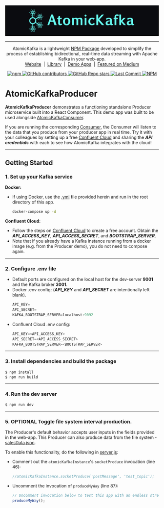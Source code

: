 ![AtomicKafka_MastHead](./assets/logo_rect.png)

---

<p align="center">AtomicKafka is a lightweight <a href="https://www.npmjs.com/package/atomic-kafka"> NPM Package</a> developed to simplify the process of establishing bidirectional, real-time data streaming with Apache Kafka in your web-app.
<br>
<a href="http://www.atomickafka.com/">Website</a><span>&nbsp; | &nbsp;</span><a href="https://github.com/oslabs-beta/AtomicKafka">Library</a><span>&nbsp; | &nbsp;</span><a href="https://github.com/AtomicKafka">Demo Apps</a><span>&nbsp; | &nbsp;</span><a href="https://medium.com/@dbehmoaras/2eb79b20eaae?source=friends_link&sk=843b83b81eb79f37f0d2b8a96ce26212">Featured on Medium</a></p>

<p align="center">

  <a href="https://www.npmjs.com/package/atomic-kafka">
    <img alt="npm" src="https://img.shields.io/npm/v/atomic-kafka?color=%2366FCF1&style=for-the-badge">
  </a>
  <a href="https://github.com/oslabs-beta/atomickafka/graphs/contributors">
    <img alt="GitHub contributors" src="https://img.shields.io/github/contributors/oslabs-beta/atomickafka?color=%2366FCF1&style=for-the-badge">
  </a>
  <a href="https://github.com/oslabs-beta/AtomicKafka/stargazers">
    <img alt="GitHub Repo stars" src="https://img.shields.io/github/stars/oslabs-beta/AtomicKafka?color=%2366FCF1&style=for-the-badge">
  </a>
  <a href="https://github.com/oslabs-beta/atomickafka/blob/main/LICENSE">
    <img alt="Last Commit" src="https://img.shields.io/github/last-commit/oslabs-beta/AtomicKafka?color=%2366FCF1&style=for-the-badge">
  </a>
  <a href="https://github.com/oslabs-beta/atomickafka/blob/main/LICENSE">
    <img alt="NPM" src="https://img.shields.io/npm/l/atomic-kafka?color=%2366FCF1&style=for-the-badge">
  </a>
</p>

# **AtomicKafkaProducer**

**AtomicKafkaProducer** demonstrates a functioning standalone Producer microservice built into a React Component. This demo app was built to be used alongside [AtomicKafkaConsumer](https://github.com/AtomicKafka/atomicKafkaConsumer).

If you are running the corresponding [Consumer](https://github.com/AtomicKafka/atomicKafkaConsumer), the Consumer will listen to the data that you produce from your producer app in real time. Try it with your colleagues by setting up a free [Confluent Cloud](https://www.confluent.io/confluent-cloud/) and sharing the **_API credentials_** with each to see how AtomicKafka integrates with the cloud!

---

## **Getting Started**

### **1.** Set up your Kafka service

**Docker:**

- If using Docker, use the [.yml](https://github.com/AtomicKafka/atomicKafkaProducer/blob/main/docker-compose.yml) file provided herein and run in the root directory of this app.

    ```sh
    docker-compose up -d
    ```

**Confluent Cloud:**

- Follow the steps on [Confluent Cloud](https://www.confluent.io/confluent-cloud/) to create a free account. Obtain the **_API_ACCESS_KEY_**, **_API_ACCESS_SECRET_**, and **_BOOTSTRAP_SERVER_**.
- Note that if you already have a Kafka instance running from a docker image (e.g. from the Producer demo), you do not need to compose again.

---

### **2.** Configure .env file

- Default ports are configured on the local host for the dev-server **9001** and the Kafka broker **3001**.
- Docker .env config: (**_API_KEY_** and **_API_SECRET_** are intentionally left blank).
  ```js
  API_KEY=
  API_SECRET=
  KAFKA_BOOTSTRAP_SERVER=localhost:9092
  ```
- Confluent Cloud .env config:
  ```js
  API_KEY=<API_ACCESS_KEY>
  API_SECRET=<API_ACCESS_SECRET>
  KAFKA_BOOTSTRAP_SERVER=<BOOTSTRAP_SERVER>
  ```

---

### **3.** Install dependencies and build the package

```
$ npm install
$ npm run build
```

---

### **4.** Run the dev server

```
$ npm run dev
```

---

### **5. OPTIONAL** Toggle file system interval production.

The Producer's default behavior accepts user inputs in the fields provided in the web-app. This Producer can also produce data from the file system - [salesData.json](https://github.com/AtomicKafka/atomicKafkaProducer/blob/main/salesData.json).

To enable this functionality, do the following in [server.js](https://github.com/AtomicKafka/atomicKafkaProducer/blob/main/server.js):
- Comment out the `atomicKafkaInstance`'s `socketProduce` invocation (line 46):
  ```js
  //atomicKafkaInstance.socketProduce('postMessage', 'test_topic');
  ```

- Uncomment the invocation of `produceMyWay` (line 87):
  ```js
  // Uncomment invocation below to test this app with an endless stream of mock data
  produceMyWay();
  ```

